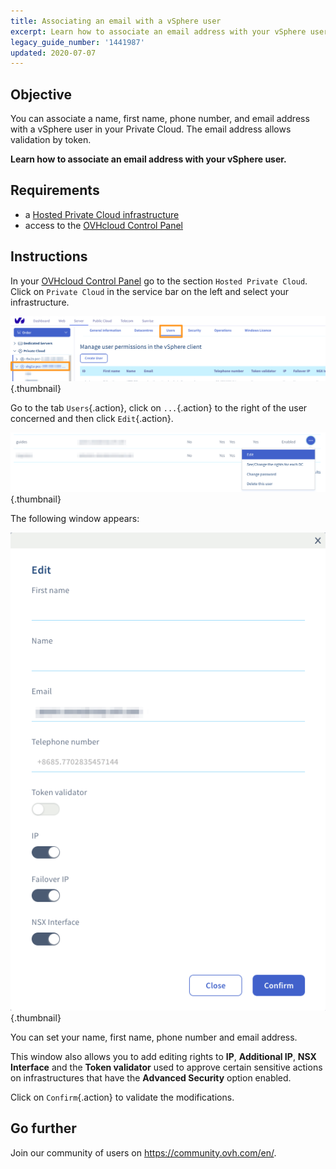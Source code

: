 ```yaml
---
title: Associating an email with a vSphere user
excerpt: Learn how to associate an email address with your vSphere user
legacy_guide_number: '1441987'
updated: 2020-07-07
---
```


## Objective

You can associate a name, first name, phone number, and email address with a vSphere user in your Private Cloud. The email address allows validation by token.

**Learn how to associate an email address with your vSphere user.**

## Requirements

- a [Hosted Private Cloud infrastructure](https://www.ovhcloud.com/en-ca/enterprise/products/hosted-private-cloud/)
- access to the [OVHcloud Control Panel](https://ca.ovh.com/auth/?action=gotomanager&from=https://www.ovh.com/ca/en/&ovhSubsidiary=ca)

## Instructions

In your [OVHcloud Control Panel](https://ca.ovh.com/auth/?action=gotomanager&from=https://www.ovh.com/ca/en/&ovhSubsidiary=ca) go to the section `Hosted Private Cloud`. Click on `Private Cloud` in the service bar on the left and select your infrastructure.

![user vsphere](images/addMailOnUser01.png){.thumbnail}

Go to the tab `Users`{.action}, click on `...`{.action} to the right of the user concerned and then click `Edit`{.action}.

![user vsphere](images/addMailOnUser02.png){.thumbnail}

The following window appears:

![user vsphere](images/addMailOnUser03.png){.thumbnail}

You can set your name, first name, phone number and email address.

This window also allows you to add editing rights to **IP**, **Additional IP**, **NSX Interface** and the **Token validator** used to approve certain sensitive actions on infrastructures that have the **Advanced Security** option enabled.

Click on `Confirm`{.action} to validate the modifications.

## Go further

Join our community of users on <https://community.ovh.com/en/>.
